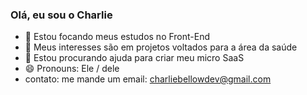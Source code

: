 ### Olá, eu sou o Charlie
- 🌱 Estou focando meus estudos no Front-End
- 👯 Meus interesses são em projetos voltados para a área da saúde
- 🤔 Estou procurando ajuda para criar meu micro SaaS
- 😄 Pronouns: Ele / dele
- contato: me mande um email: charliebellowdev@gmail.com
